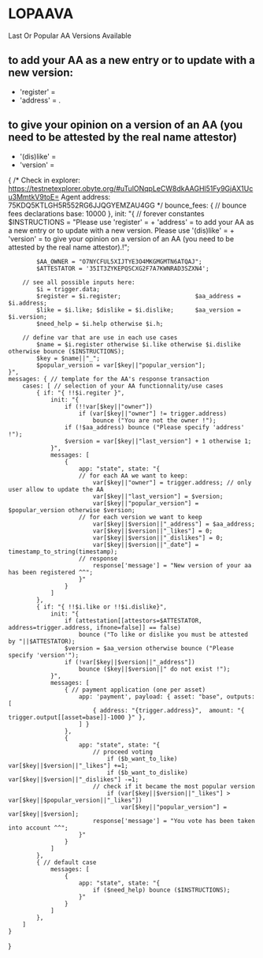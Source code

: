 # LOPAAVA
Last Or Popular AA Versions Available

## to add your AA as a new entry or to update with a new version:
* 'register' = <aa name> 
* 'address' = <aa address> . 
  
## to give your opinion on a version of an AA (you need to be attested by the real name attestor)
* '(dis)like' = <aa name>
* 'version' = <version>
  

{ 
	/*
	Check in explorer: https://testnetexplorer.obyte.org/#uTulONqpLeCW8dkAAGHl51Fy9GjAX1Ucu3MmtkV9toE=
    Agent address: 75KDQ5KTLGH5R552RG6JJQGYEMZAU4GG
	*/
	bounce_fees: { // bounce fees declarations
		base: 10000 
	},
	init: "{ 
		// forever constantes
			$INSTRUCTIONS = "Please use 'register' = <aa name> + 'address' = <aa address> to add your AA as a new entry or to update with a new version. Please use '(dis)like' = <aa name> + 'version' = <version> to give your opinion on a version of an AA (you need to be attested by the real name attestor).!";

			$AA_OWNER = "O7NYCFUL5XIJTYE3O4MKGMGMTN6ATQAJ";
			$ATTESTATOR = '35IT3ZYKEPQSCXG2F7A7KWNRAD3SZXN4';
			
		// see all possible inputs here:
			$i = trigger.data;
			$register = $i.register;                     $aa_address = $i.address;
			$like = $i.like; $dislike = $i.dislike;      $aa_version = $i.version;
			$need_help = $i.help otherwise $i.h;
			
		// define var that are use in each use cases
			$name = $i.register otherwise $i.like otherwise $i.dislike otherwise bounce ($INSTRUCTIONS);
			$key = $name||"_";
			$popular_version = var[$key||"popular_version"];
	}",
	messages: { // template for the AA's response transaction
		cases: [ // selection of your AA functionnality/use cases
			{ if: "{ !!$i.regiter }",
				init: "{ 
					if (!!var[$key||"owner"])
						if (var[$key||"owner"] != trigger.address)
							bounce ("You are not the owner !");
					if (!$aa_address) bounce ("Please specify 'address' !");		
					$version = var[$key||"last_version"] + 1 otherwise 1;
				}",
				messages: [
					{ 
						app: "state", state: "{
						// for each AA we want to keep:
							var[$key||"owner"] = trigger.address; // only user allow to update the AA
							var[$key||"last_version"] = $version; 
							var[$key||"popular_version"] = $popular_version otherwise $version;
						// for each version we want to keep
							var[$key||$version||"_address"] = $aa_address;
							var[$key||$version||"_likes"] = 0;
							var[$key||$version||"_dislikes"] = 0;
							var[$key||$version||"_date"] = timestamp_to_string(timestamp);
						// response
							response['message'] = "New version of your aa has been registered ^^";
						}"
					}
				]
			},
			{ if: "{ !!$i.like or !!$i.dislike}",
				init: "{ 
					if (attestation[[attestors=$ATTESTATOR, address=trigger.address, ifnone=false]] == false)
						bounce ("To like or dislike you must be attested by "||$ATTESTATOR);
					$version = $aa_version otherwise bounce ("Please specify 'version'");
					if (!var[$key||$version||"_address"])
						bounce ($key||$version||" do not exist !");
				}",
				messages: [
					{ // payment application (one per asset)
						app: 'payment', payload: { asset: "base", outputs: [     
							{ address: "{trigger.address}",  amount: "{ trigger.output[[asset=base]]-1000 }" },
						] }
					},
					{ 
						app: "state", state: "{
							// proceed voting
								if ($b_want_to_like) var[$key||$version||"_likes"] +=1;
								if ($b_want_to_dislike) var[$key||$version||"_dislikes"] -=1;
							// check if it became the most popular version
								if (var[$key||$version||"_likes"] > var[$key||$popular_version||"_likes"])
									var[$key||"popular_version"] = var[$key||$version];
							response['message'] = "You vote has been taken into account ^^";
						}"
					}
				]
			},
			{ // default case
				messages: [
					{ 
						app: "state", state: "{
							if ($need_help) bounce ($INSTRUCTIONS);
						}"
					}
				]
			},
		]
	}
}

